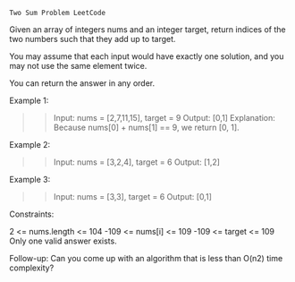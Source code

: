     Two Sum Problem LeetCode


Given an array of integers nums and an integer target, return indices of the two numbers such that they add up to target.

You may assume that each input would have exactly one solution, and you may not use the same element twice.

You can return the answer in any order.


Example 1:

>> Input: nums = [2,7,11,15], target = 9
>> Output: [0,1]
Explanation: Because nums[0] + nums[1] == 9, we return [0, 1].

Example 2:

>> Input: nums = [3,2,4], target = 6
>> Output: [1,2]

Example 3:

>> Input: nums = [3,3], target = 6
>> Output: [0,1]
 

Constraints:

2 <= nums.length <= 104
-109 <= nums[i] <= 109
-109 <= target <= 109
Only one valid answer exists.
 

Follow-up: Can you come up with an algorithm that is less than O(n2) time complexity?
